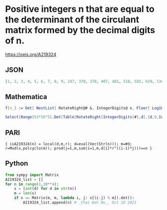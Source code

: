 # Positive integers n that are equal to the determinant of the circulant matrix formed by the decimal digits of n\.
https://oeis.org/A219324
## JSON
```JSON
[1, 2, 3, 4, 5, 6, 7, 8, 9, 247, 370, 378, 407, 481, 518, 592, 629, 1360, 3075, 26027, 26933, 45018, 69781, 80487, 154791, 1920261, 2137616, 2716713, 3100883, 3480140, 3934896, 4179451, 4830936, 5218958, 11955168, 80651025, 95738203, 257059332, 278945612, 456790123, 469135802, 493827160, 494376160]
```
## Mathematica
```Mathematica
f[n_] := Det[ NestList[ RotateRight@# &, IntegerDigits@ n, Floor[ Log10[n] + 1] - 1]]; k = 1; lst = {}; While[k < 1120000000, a = f@ k; If[a == k, AppendTo[lst, k]]; k++]; lst (* _Robert G. Wilson v_, Nov 20 2012 *)
```
```Mathematica
Select[Range[53*10^5],Det[Table[RotateRight[IntegerDigits[#],d],{d,0,IntegerLength[ #]-1}]]==#&] (* The program generates the first 34 terms of the sequence. To generate more, increase the Range constant, but the program will take a long time to run. *) (* _Harvey P. Dale_, Jul 05 2021 *)
```
## PARI
```PARI
{ isA219324(n) = local(d,m,r); d=eval(Vec(Str(n))); m=#d; r=Mod(x,polcyclo(m)); prod(j=1,m,sum(i=1,m,d[i]*r^((i-1)*j)))==n }
```
## Python
```Python
from sympy import Matrix
A219324_list = []
for n in range(1,10**4):
    s = [int(d) for d in str(n)]
    m = len(s)
    if n == Matrix(m, m, lambda i, j: s[(i-j) % m]).det():
        A219324_list.append(n) # _Chai Wah Wu_, Oct 18 2021
```
